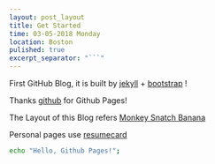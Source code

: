 ```yaml
---
layout: post_layout
title: Get Started
time: 03-05-2018 Monday
location: Boston
pulished: true
excerpt_separator: "```"
---
```


First GitHub Blog, it is built by [jekyll](http://jekyll.bootcss.com/) + [bootstrap](http://v3.bootcss.com) !

Thanks [github](https://github.com) for Github Pages!

The Layout of this Blog refers [Monkey Snatch Banana](http://www.monkeysnatchbanana.com/) 

Personal pages use [resumecard](http://ddbullfrog.github.io/resumecard/) 


```bash
echo "Hello, Github Pages!";
```
